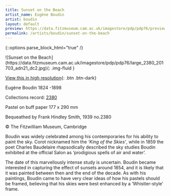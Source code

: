 ```yaml
---
title: Sunset on the Beach
artist_name: Eugène Boudin
artist: boudin
layout: default
preview: https://data.fitzmuseum.cam.ac.uk/imagestore/pdp/pdp76/preview_2380_201703_adn21_dc2.jpg
permalink: /artists/boudin/sunset-on-the-beach
---
```

{::options parse_block_html="true" /}
<div class="text-center">
![Sunset on the Beach](https://data.fitzmuseum.cam.ac.uk/imagestore/pdp/pdp76/large_2380_201703_adn21_dc2.jpg){: .img-fluid }

[View this in high resolution](https://data.fitzmuseum.cam.ac.uk/id/image/iiif/media-202613#?c=&m=&cv=){: .btn .btn-dark}
</div>

Eugène Boudin 1824 -1898

Collections record: [2380](https://data.fitzmuseum.cam.ac.uk/id/object/6108)

Pastel on buff paper 177 x 290 mm    

Bequeathed by Frank Hindley Smith, 1939 no.2380

© The Fitzwilliam Museum, Cambridge

Boudin was widely celebrated among his contemporaries for his ability to paint the sky. Corot nicknamed him the _‘King of the Skies’_, while in 1859 the poet Charles Baudelaire rhapsodically described the sky studies Boudin exhibited at the official Salon as ‘prodigious spells of air and water’.

The date of this marvellously intense study is uncertain. Boudin became interested in capturing the effect of sunsets around 1854, and it is likely that it was painted between then and the end of the decade. As with his paintings, Boudin came to have very clear ideas of how his pastels should be framed, believing that his skies were best enhanced by a ‘Whistler-style’ frame.
